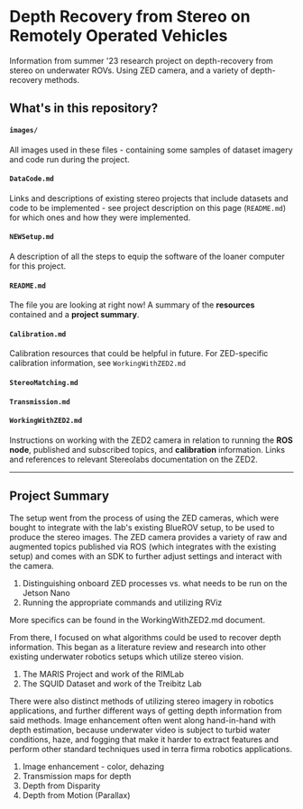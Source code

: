 # Depth Recovery from Stereo on Remotely Operated Vehicles

Information from summer '23 research project on depth-recovery from stereo on underwater ROVs. Using ZED camera, and a variety of depth-recovery methods.

## What's in this repository? 
#### `images/`
All images used in these files - containing some samples of dataset imagery and code run during the project.

#### `DataCode.md`
Links and descriptions of existing stereo projects that include datasets and code to be implemented - see project description on this page (`README.md`) for which ones and how they were implemented. 

#### `NEWSetup.md`
A description of all the steps to equip the software of the loaner computer for this project. 

#### `README.md`
The file you are looking at right now! A summary of the **resources** contained and a **project summary**. 

#### `Calibration.md`
Calibration resources that could be helpful in future. For ZED-specific calibration information, see `WorkingWithZED2.md`

#### `StereoMatching.md`


#### `Transmission.md`

#### `WorkingWithZED2.md`
Instructions on working with the ZED2 camera in relation to running the **ROS node**, published and subscribed topics, and **calibration** information. Links and references to relevant Stereolabs documentation on the ZED2.

---

## Project Summary

The setup went from the process of using the ZED cameras, which were bought to integrate with the lab's existing BlueROV setup, to be used to produce the stereo images. The ZED camera provides a variety of raw and augmented topics published via ROS (which integrates with the existing setup) and comes with an SDK to further adjust settings and interact with the camera. 
1. Distinguishing onboard ZED processes vs. what needs to be run on the Jetson Nano
2. Running the appropriate commands and utilizing RViz

More specifics can be found in the WorkingWithZED2.md document.

From there, I focused on what algorithms could be used to recover depth information. This began as a literature review and research into other existing underwater robotics setups which utilize stereo vision. 
1. The MARIS Project and work of the RIMLab
2. The SQUID Dataset and work of the Treibitz Lab

There were also distinct methods of utilizing stereo imagery in robotics applications, and further different ways of getting depth information from said methods. Image enhancement often went along hand-in-hand with depth estimation, because underwater video is subject to turbid water conditions, haze, and fogging that make it harder to extract features and perform other standard techniques used in terra firma robotics applications. 
1. Image enhancement - color, dehazing
2. Transmission maps for depth
3. Depth from Disparity
4. Depth from Motion (Parallax)
